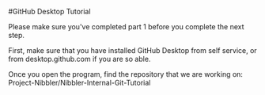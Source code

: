 #GitHub Desktop Tutorial

Please make sure you've completed part 1 before you complete the next step.

First, make sure that you have installed GitHub Desktop from self service, or from desktop.github.com if you are so able.

Once you open the program, find the repository that we are working on: Project-Nibbler/Nibbler-Internal-Git-Tutorial


